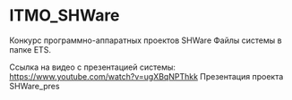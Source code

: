 # ITMO_SHWare
Конкурс программно-аппаратных проектов SHWare
Файлы системы в папке ETS.

Ссылка на видео с презентацией системы: https://www.youtube.com/watch?v=ugXBqNPThkk
Презентация проекта SHWare_pres
